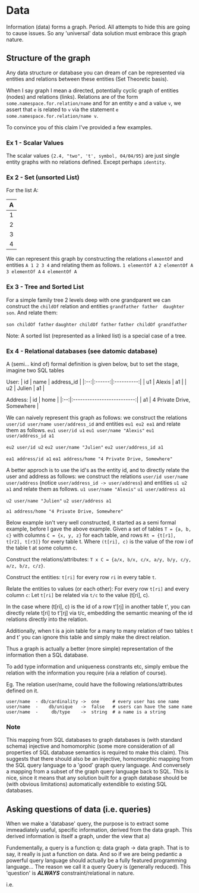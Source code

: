 # Data
Information (data) forms a graph. Period. All attempts to hide this are going to cause issues. So any 'universal' data solution must embrace this graph nature.

## Structure of the graph
Any data structure or database you can dream of can be represented via entities and relations between these entities (Set Theoretic basis). 

When I say graph I mean a directed, potentially cyclic graph of entities (nodes) and relations (links). Relations are of the form `some.namespace.for.relation/name` and for an entity `e` and a value `v`, we assert that `e` is related to `v` via the statement `e some.namespace.for.relation/name v`.

To convince you of this claim I've provided a few examples.

### Ex 1 - Scalar Values
The scalar values `{2.4, "two", 't', symbol, 04/04/95}` are just single entity graphs with no relations defined. Except perhaps `identity`.

### Ex 2 - Set (unsorted List)
For the list A:

| A |
|:-:|
| 1 |
| 2 |
| 3 |
| 4 |

We can represent this graph by constructing the relations `elementOf` and entities `A 1 2 3 4` and relating them as follows.
`1 elementOf A`
`2 elementOf A`
`3 elementOf A`
`4 elementOf A`

### Ex 3 - Tree and Sorted List
For a simple family tree 2 levels deep with one grandparent we can construct the `childOf` relation and entities `grandfather father  daughter son`. And relate them:

`son childOf father`
`daughter childOf father`
`father childOf grandfather`

Note: A sorted list (represented as a linked list) is a special case of a tree.

### Ex 4 - Relational databases (see datomic database)
A (semi... kind of) formal definition is given below, but to set the stage, imagine two SQL tables 

User:
| id |  name  | address_id |
|:--:|:------:|:----------:|
| u1 | Alexis |     a1     |
| u2 | Julien |     a1     |

Address:
| id |            home            |
|:--:|:--------------------------:|
| a1 | 4 Private Drive, Somewhere |

We can naively represent this graph as follows: we construct the relations `user/id user/name user/address_id` and entities `eu1 eu2 ea1` and relate them as follows.
`eu1 user/id u1`
`eu1 user/name "Alexis"`
`eu1 user/address_id a1`

`eu2 user/id u2`
`eu2 user/name "Julien"`
`eu2 user/address_id a1`

`ea1 address/id a1`
`ea1 address/home "4 Private Drive, Somewhere"`

A better approch is to use the id's as the entity id, and to directly relate the user and address as follows: we construct the relations `user/id user/name user/address` (notice `user/address_id -> user/address`) and entities `u1 u2 a1` and relate them as follows.
`u1 user/name "Alexis"`
`u1 user/address a1`

`u2 user/name "Julien"`
`u2 user/address a1`

`a1 address/home "4 Private Drive, Somewhere"`

Below example isn't very well constructed, it started as a semi formal example, before I gave the above example.
Given a set of tables `T = {a, b, c}` with columns `C = {x, y, z}` for each table, and rows `Rt = {t[r1], t[r2], t[r3]}` for every table t. Where `(t[ri], c)` is the value of the row i of the table t at some column c.

Construct the relations/attributes: `T x C = {a/x, b/x, c/x, a/y, b/y, c/y, a/z, b/z, c/z}`.

Construct the entities: `t[ri]` for every row `ri` in every table `t`.

Relate the entities to values (or each other):
For every row `t[ri]` and every column `c`:
Let `t[ri]` be related via `t/c` to the value (t[ri], c).

In the case where (t[ri], c) is the id of a row t'[rj] in another table t', you can directly relate t[ri] to t'[rj] via t/c, embedding the semantic meaning of the id relations directly into the relation.



Additionally, when t is a join table for a many to many relation of two tables t and t' you can ignore this table and simply make the direct relation.

Thus a graph is actually a better (more simple) representation of the information then a SQL database. 

To add type information and uniqueness constrants etc, simply embue the relation with the information you require (via a relation of course).

Eg. The relation user/name, could have the following relations/attributes defined on it.
```
user/name  - db/cardinality ->  one     # every user has one name
user/name  -    db/unique   ->  false   # users can have the same name
user/name  -     db/type    ->  string  # a name is a string
```

### Note
This mapping from SQL databases to graph databases is (with standard schema) injective and homomorphic (some more consideration of all properties of SQL database semantics is required to make this claim). This suggests that there should also be an injective, homomorphic mapping from the SQL query language to a 'good' graph query language. And conversely a mapping from a subset of the graph query language back to SQL. This is nice, since it means that any solution built for a graph database should be (with obvious limitations) automatically extendible to existing SQL databases.

## Asking questions of data (i.e. queries)
When we make a 'database' query, the purpose is to extract some immeadiately useful, specific information, derived from the data graph. This derived information is itself a graph, under the view that a)

Fundementally, a query is a function q: data graph -> data graph. 
That is to say, it really is just a function on data. And so if we are being pedantic a powerful query language should actually be a fully featured programming language... The reason we call it a query Query is  (generally reduced). This 'question' is ***ALWAYS*** constraint/relational in nature.

i.e. 